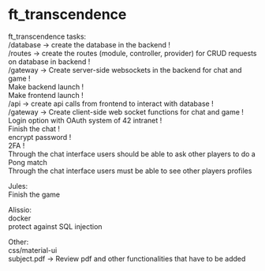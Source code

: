 # ft_transcendence

ft_transcendence tasks:<br>
/database -> create the database in the backend !<br>
/routes -> create the routes (module, controller, provider) for CRUD requests on database in backend !<br>
/gateway -> Create server-side websockets in the backend for chat and game !<br>
Make backend launch !<br>
Make frontend launch !<br>
/api -> create api calls from frontend to interact with database !<br>
/gateway -> Create client-side web socket functions for chat and game !<br>
Login option with OAuth system of 42 intranet !<br>
Finish the chat !<br>
encrypt password !<br>
2FA !<br>
Through the chat interface users should be able to ask other players to do a Pong match <br>
Through the chat interface users must be able to see other players profiles <br>

Jules:<br>
Finish the game

Alissio:<br>
docker<br>
protect against SQL injection

Other:<br>
css/material-ui<br>
subject.pdf -> Review pdf and other functionalities that have to be added<br>
